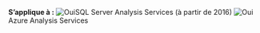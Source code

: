 **S’applique à :** ![Oui](media/yes.png)SQL Server Analysis Services (à partir de 2016) ![Oui](media/yes.png)Azure Analysis Services